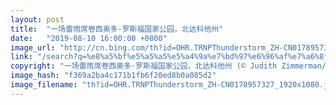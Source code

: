 ```yaml
---
layout: post
title:  "一场雷雨席卷西奥多·罗斯福国家公园，北达科他州"
date:   "2019-08-10 16:00:00 +0800"
image_url: "http://cn.bing.com/th?id=OHR.TRNPThunderstorm_ZH-CN0178957327_1920x1080.jpg&rf=LaDigue_1920x1080.jpg&pid=hp"
link: "/search?q=%e8%a5%bf%e5%a5%a5%e5%a4%9a%e7%bd%97%e6%96%af%e7%a6%8f%e5%9b%bd%e5%ae%b6%e5%85%ac%e5%9b%ad&form=hpcapt&mkt=zh-cn"
copyright: "一场雷雨席卷西奥多·罗斯福国家公园，北达科他州 (© Judith Zimmerman/Danita Delimont)"
image_hash: "f369a2ba4c171b1fb6f20ed8b0a085d2"
image_filename: "th?id=OHR.TRNPThunderstorm_ZH-CN0178957327_1920x1080.jpg&rf=LaDigue_1920x1080.jpg&pid=hp"
---
```

